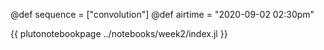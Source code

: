 @def sequence = ["convolution"]
@def airtime = "2020-09-02 02:30pm"

{{ plutonotebookpage ../notebooks/week2/index.jl }}
